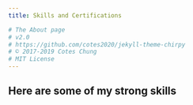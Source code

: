 ```yaml
---
title: Skills and Certifications

# The About page
# v2.0
# https://github.com/cotes2020/jekyll-theme-chirpy
# © 2017-2019 Cotes Chung
# MIT License
---
```


## Here are some of my strong skills
<head>
	<style>
		#services .pack-service {
			position: relative;
			min-height: 1px;
			float: left;
			width: 32%;
			padding: 2%;
			cursor: pointer;
			transition: all 0.5s ease 0s;
			-moz-transition: all 0.5s ease 0s;
			-webkit-transition: all 0.5s ease 0s;
			-o-transition: all 0.5s ease 0s;
			border-radius: 15px;
			border-style:outset;
			background-image: radial-gradient( circle, rgba(42, 30, 107, 1) 0%, rgba(35, 37, 46, 1) 100%);
			color:white;
		}
		#services .pack-service:hover {
			tag-hover: rgb(222, 226, 230);
			color:#fff;
			border-color:#fff;
		}
		#services .alpha {margin: 1% 0 0 0;}
		#services .service-icon {
			width: 92px;
			margin: 0 auto;
		}
		#services .service-icon i {
			display: block;
			width: 86px;
			height: 86px;
			border-radius: 50%;
			font-size: 40px;
			line-height: 80px;
			text-align: center;
			transition: all 0.5s ease 0s;
			-moz-transition: all 0.5s ease 0s;
			-webkit-transition: all 0.5s ease 0s;
			-o-transition: all 0.5s ease 0s;
		}
		#services .pack-service:hover .service-icon i {
			border: 3px solid #ccc;
			color: #fff;
			-transform: scale(1) rotate(360deg);
			-webkit-transform: scale(1) rotate(360deg);
			-moz-transform: scale(1) rotate(360deg);
			-o-transform: scale(1) rotate(360deg);
		}
		#services .service-detail h6 {
			text-transform: uppercase;
			font-weight: 400;
			margin: 10px 0 3px 0;
			text-align: center;
			font-size: 15px !important;
			color:rgba(255,255,255,0.5)
		}
		#services .service-detail p {
			text-align: center;
			border-left: 0;
		}
		#services .service-detail h3 {
		text-align:center;
		font-weight: 600; 
		color:rgba(255,255,255,0.5);
		letter-spacing: 1px;
		}
		#services .pack-service:hover h3
		{
		color:#fff;
		border-color:#fff;
		}
		#services .pack-service:hover h6
		{
		color:#fff;
		border-color:#fff;
		}

	</style>
</head>
<div class="row" id="services">
	<div class="col-md-12">
	</div>

	<div class="col-md-4 pack-service">
		<div class="service">
			<div class="service-icon"><i class="fa fa-chart-bar"></i></div>
			<div class="service-detail">
				<h3>DATA ANALYSIS</h3>
				<h6>Translating Numbers into insights to help better decisions to increase business performance.</h6>
			</div>
		</div>
	</div>
	
	<div class="col-md-4 pack-service">
		<div class="service">
			<div class="service-icon"><i class="fa fa-database"></i></div>
			<div class="service-detail">
				<h3 style="text-align:center;">DATA MODELING</h3>
				<h6>Connecting various data sources to create logical model for an information system.</h6>
			</div>
		</div>
	</div>

	<div class="col-md-4 pack-service">
		<div class="service">
			<div class="service-icon"><i class="fa fa-cubes"></i></div>
			<div class="service-detail">
				<h3 style="text-align:center;">DATA ENGINEERING</h3>
				<h6>Managing Data workflows, pipelines, ETL processes to create a dataset for data analysis.</h6>
			</div>
		</div>
	</div>
	
	<div class="col-md-4 pack-service">
		<div class="service">
			<div class="service-icon"><i class="fa fa-chart-line"></i></div>
			<div class="service-detail">
				<h3 style="text-align:center;">DATA REPORTING AND VISUALIZATION</h3>
				<h6>Creating executive dashbaords to visualize the results of the analysis to help better informed decisions.</h6>
			</div>
		</div>
	</div>
	
	<div class="col-md-4 pack-service">
		<div class="service">
			<div class="service-icon"><i class="fa fa-cogs"></i></div>
			<div class="service-detail">
				<h3 style="text-align:center;">MACHINE LEARNING AND ARTIFICIAL INTELLIGENCE</h3>
				<h6>Automating the process of the data analytics to identify patterns and reduce human error.</h6>
			</div>
		</div>
	</div>
	
	<div class="col-md-4 pack-service">
		<div class="service">
			<div class="service-icon"><i class="fa fa-users"></i></div>
			<div class="service-detail">
				<h3 style="text-align:center;">PROJECT MANAGEMENT AND LEAN SIX SIGMA</h3>
				<h6>Helping the processes become lean and more efficient with a good project management.</h6>
			</div>
		</div>
	</div>
</div>	
<br><br>

<div style="font-size: 1.8rem;font-weight: 400;">
<h2>My Skillset</h2>
</div>
<table style="font-size: 1.1rem;">
	<tr>
		<th scope="row"><strong>Programming Languages</strong></th>
		<td>R, Python, SQL, VBA, C#, JavaScript</td>
	</tr>
	<tr>
		<th scope="row"><strong>Data Engineering Tools</strong></th>
		<td>MS SQL Server, Oracle, MySQL, PostgreSQL, Amazon Redshift, MS Access, Visual Studio</td>
	</tr>
	<tr>
		<th scope="row"><strong>Machine Learning Models</strong></th>
		<td>Linear Regression, Logistic Regression, KNN, Naïve Bayes, Support Vector Machine, Random Forest, K-Means</td>
	</tr>
	<tr>
		<th scope="row"><strong>Visualization Tools</strong></th>
		<td>Tableau, Power BI, QlikView, Google Data Studio, SAS</td>
	</tr>
	<tr>
		<th scope="row"><strong>BI and Statistical Tools</strong></th>
		<td>MS Excel, Minitab, NumPy, Pandas, Matplotlib, Caret, SSIS, SSAS, SSRS</td>
	</tr>
	<tr>
		<th scope="row"><strong>Project Management and Lean Six Sigma</strong></th>
		<td>MS Project, Trello, Jira, Minitab, MS Visio, DMAIC (Define, Measure, Analysis, Improve, Control) Processes</td>
	</tr>
</table>
